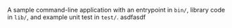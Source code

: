 A sample command-line application with an entrypoint in `bin/`, library code
in `lib/`, and example unit test in `test/`.
asdfasdf